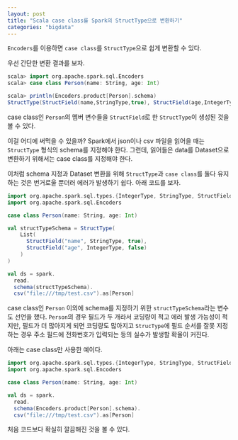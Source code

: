 ```yaml
---
layout: post
title: "Scala case class를 Spark의 StructType으로 변환하기"
categories: "bigdata"
---
```


`Encoders`를 이용하면 `case class`를 `StructType`으로 쉽게 변환할 수 있다.

우선 간단한 변환 결과를 보자.

```scala
scala> import org.apache.spark.sql.Encoders
scala> case class Person(name: String, age: Int)

scala> println(Encoders.product[Person].schema)
StructType(StructField(name,StringType,true), StructField(age,IntegerType,false))
```

case class인 `Person`의 멤버 변수들을 `StructField`로 한 `StructType`이 생성된 것을 볼 수 있다.

이걸 어디에 써먹을 수 있을까? Spark에서 json이나 csv 파일을 읽어을 때는 `StructType` 형식의 schema를 지정해야 한다. 그런데, 읽어들은 data를 Dataset으로 변환하기 위해서는 case class를 지정해야 한다.

이처럼 schema 지정과 Dataset 변환을 위해 `StructType`과 `case class`를 둘다 유지하는 것은 번거로울 뿐더러 에러가 발생하기 쉽다. 아래 코드를 보자.

```scala
import org.apache.spark.sql.types.{IntegerType, StringType, StructField, StructType}
import org.apache.spark.sql.Encoders

case class Person(name: String, age: Int)

val structTypeSchema = StructType(
    List(
      StructField("name", StringType, true),
      StructField("age", IntegerType, false)
    )
)

val ds = spark.
  read.
  schema(structTypeSchema).
  csv("file:///tmp/test.csv").as[Person]
```

case class인 `Person` 이외에 schema를 지정하기 위한 `structTypeSchema`라는 변수도 선언을 했다. `Person`의 경우 필드가 두 개라서 코딩량이 적고 에러 발생 가능성이 적지만, 필드가 더 많아지게 되면 코딩량도 많아지고 `StrucType`에 필드 순서를 잘못 지정하는 경우 주소 필드에 전화번호가 입력되는 등의 실수가 발생할 확율이 커진다.

아래는 case class만 사용한 예이다.

```scala
import org.apache.spark.sql.types.{IntegerType, StringType, StructField, StructType}
import org.apache.spark.sql.Encoders

case class Person(name: String, age: Int)

val ds = spark.
  read.
  schema(Encoders.product[Person].schema).
  csv("file:///tmp/test.csv").as[Person]
```

처음 코드보다 확실히 깔끔해진 것을 볼 수 있다.
